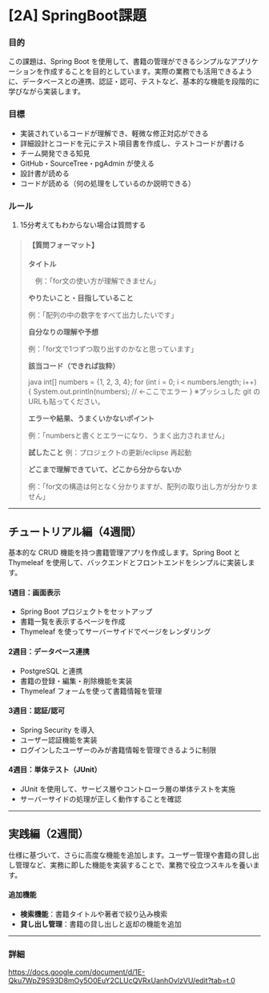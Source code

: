 # [2A] SpringBoot課題

### 目的  
この課題は、Spring Boot を使用して、書籍の管理ができるシンプルなアプリケーションを作成することを目的としています。実際の業務でも活用できるように、データベースとの連携、認証・認可、テストなど、基本的な機能を段階的に学びながら実装します。

### 目標

- 実装されているコードが理解でき、軽微な修正対応ができる  
- 詳細設計とコードを元にテスト項目書を作成し、テストコードが書ける  
- チーム開発できる知見  
- GitHub・SourceTree・pgAdmin が使える  
- 設計書が読める  
- コードが読める（何の処理をしているのか説明できる）

### ルール

1. 15分考えてもわからない場合は質問する

> #### 【質問フォーマット】
>
>**タイトル**
> 
> 　例：「for文の使い方が理解できません」
>
> 
> **やりたいこと・目指していること**
> 
>  例：「配列の中の数字をすべて出力したいです」
>
>
> **自分なりの理解や予想**
> 
> 例：「for文で1つずつ取り出すのかなと思っています」
>
>
> **該当コード（できれば抜粋）**
>
> java int[] numbers = {1, 2, 3, 4}; for (int i = 0; i < numbers.length; i++) { System.out.println(numbers); // ←ここでエラー }
> ※プッシュした git のURLも貼ってください。
>
>
> **エラーや結果、うまくいかないポイント**
>
> 例：「numbersと書くとエラーになり、うまく出力されません」
>
>
> **試したこと**
> 例：プロジェクトの更新/eclipse 再起動
>
>
> **どこまで理解できていて、どこから分からないか**
>
>  例：「for文の構造は何となく分かりますが、配列の取り出し方が分かりません」

---

## チュートリアル編（4週間）

基本的な CRUD 機能を持つ書籍管理アプリを作成します。Spring Boot と Thymeleaf を使用して、バックエンドとフロントエンドをシンプルに実装します。

#### 1週目：画面表示  
- Spring Boot プロジェクトをセットアップ  
- 書籍一覧を表示するページを作成  
- Thymeleaf を使ってサーバーサイドでページをレンダリング

#### 2週目：データベース連携  
- PostgreSQL と連携  
- 書籍の登録・編集・削除機能を実装  
- Thymeleaf フォームを使って書籍情報を管理

#### 3週目：認証/認可  
- Spring Security を導入  
- ユーザー認証機能を実装  
- ログインしたユーザーのみが書籍情報を管理できるように制限

#### 4週目：単体テスト（JUnit）  
- JUnit を使用して、サービス層やコントローラ層の単体テストを実施  
- サーバーサイドの処理が正しく動作することを確認

---

## 実践編（2週間）

仕様に基づいて、さらに高度な機能を追加します。ユーザー管理や書籍の貸し出し管理など、実務に即した機能を実装することで、業務で役立つスキルを養います。

#### 追加機能

- **検索機能**：書籍タイトルや著者で絞り込み検索  
- **貸し出し管理**：書籍の貸し出しと返却の機能を追加

---

### 詳細
https://docs.google.com/document/d/1E-Qku7WpZ9S93D8mOy5O0EuY2CLUcQVRxUanhOvlzVU/edit?tab=t.0
